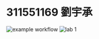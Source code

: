 # 311551169 劉宇承
![example workflow](https://github.com/Laxiflora/311551169-ST-2023/actions/workflows/github-actions-demo.yml/badge.svg)
![lab 1](https://github.com/Laxiflora/311551169-ST-2023/blob/main/.github/workflows/Lab01-Cl.yml/badge.svg)
